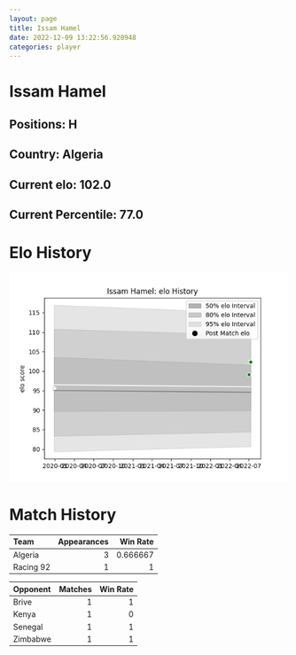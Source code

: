 ```yaml
---  
layout: page  
title: Issam Hamel  
date: 2022-12-09 13:22:56.920948  
categories: player  
---
```

# Issam Hamel

## Positions: H

## Country: Algeria

## Current elo: 102.0

## Current Percentile: 77.0

# Elo History


![elo history](history_IssamHamel.png)
# Match History


| Team      |   Appearances |   Win Rate |
|:----------|--------------:|-----------:|
| Algeria   |             3 |   0.666667 |
| Racing 92 |             1 |   1        |

| Opponent   |   Matches |   Win Rate |
|:-----------|----------:|-----------:|
| Brive      |         1 |          1 |
| Kenya      |         1 |          0 |
| Senegal    |         1 |          1 |
| Zimbabwe   |         1 |          1 |
